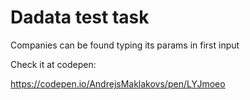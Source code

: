 <h1>Dadata test task</h1>

Companies can be found typing its params in first input

Check it at codepen:

https://codepen.io/AndrejsMaklakovs/pen/LYJmoeo
